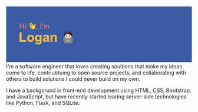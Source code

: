 ![image](header.png)
I'm a software engineer that loves creating soultions that make my ideas come to life, contriubtuing to open source projects, and collaborating with others to build solutions I could never build on my own.

I have a backgorund in front-end development using HTML, CSS, Bootstrap, and JavaScript, but have recently started learing server-side technologies like Python, Flask, and SQLite.



<!--
**DevLoggith/DevLoggith** is a ✨ _special_ ✨ repository because its `README.md` (this file) appears on your GitHub profile.

Here are some ideas to get you started:

- 🔭 I’m currently working on ...
- 🌱 I’m currently learning ...
- 👯 I’m looking to collaborate on ...
- 🤔 I’m looking for help with ...
- 💬 Ask me about ...
- 📫 How to reach me: ...
- 😄 Pronouns: ...
- ⚡ Fun fact: ...
-->
